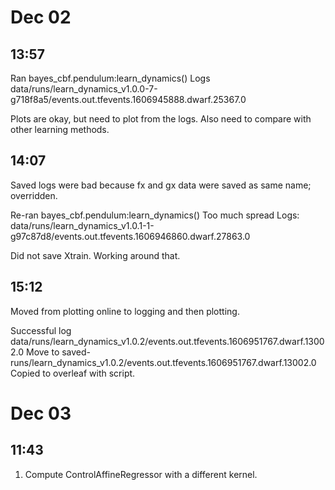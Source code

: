# Dec 02

## 13:57
Ran bayes_cbf.pendulum:learn_dynamics()
Logs data/runs/learn_dynamics_v1.0.0-7-g718f8a5/events.out.tfevents.1606945888.dwarf.25367.0

Plots are okay, but need to plot from the logs.
Also need to compare with other learning methods.

## 14:07
Saved logs were bad because fx and gx data were saved as same name; overridden.

Re-ran bayes_cbf.pendulum:learn_dynamics()
Too much spread
Logs: data/runs/learn_dynamics_v1.0.1-1-g97c87d8/events.out.tfevents.1606946860.dwarf.27863.0

Did not save Xtrain. Working around that.

## 15:12

Moved from plotting online to logging and then plotting.

Successful log
data/runs/learn_dynamics_v1.0.2/events.out.tfevents.1606951767.dwarf.13002.0
Move to saved-runs/learn_dynamics_v1.0.2/events.out.tfevents.1606951767.dwarf.13002.0
Copied to overleaf with script.

# Dec 03

## 11:43

1. Compute ControlAffineRegressor with a different kernel.




